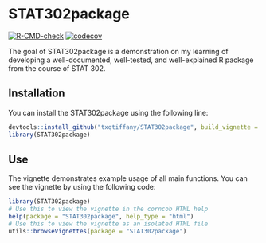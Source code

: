 # STAT302package

<!-- badges: start -->
[![R-CMD-check](https://github.com/txqtiffany/STAT302package/workflows/R-CMD-check/badge.svg)](https://github.com/txqtiffany/STAT302package/actions)
[![codecov](https://codecov.io/gh/txqtiffany/STAT302package/branch/master/graph/badge.svg?token=PIG9B2W870)](https://codecov.io/gh/txqtiffany/STAT302package)
<!-- badges: end -->

The goal of STAT302package is a demonstration on my learning of developing a well-documented, well-tested, and well-explained R package from the course of STAT 302. 

## Installation

You can install the STAT302package using the following line:

``` r
devtools::install_github("txqtiffany/STAT302package", build_vignette = TRUE, build_opts = c())
library(STAT302package)
```

## Use

The vignette demonstrates example usage of all main functions. You can see the vignette by using the following code:

``` r
library(STAT302package)
# Use this to view the vignette in the corncob HTML help
help(package = "STAT302package", help_type = "html")
# Use this to view the vignette as an isolated HTML file
utils::browseVignettes(package = "STAT302package")
```


